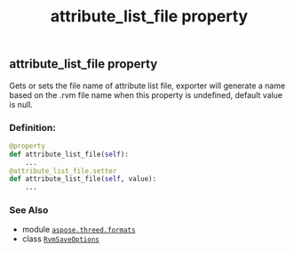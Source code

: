 ﻿---
title: attribute_list_file property
second_title: Aspose.3D for Python via .NET API References
description: 
type: docs
weight: 30
url: /aspose.threed.formats/rvmsaveoptions/attribute_list_file/
is_root: false
---

## attribute_list_file property


Gets or sets the file name of attribute list file, exporter will generate a name based on the .rvm file name when this property is undefined, default value is null.
### Definition:
```python
@property
def attribute_list_file(self):
    ...
@attribute_list_file.setter
def attribute_list_file(self, value):
    ...
```

### See Also
* module [`aspose.threed.formats`](../../)
* class [`RvmSaveOptions`](/3d/python-net/aspose.threed.formats/rvmsaveoptions)
